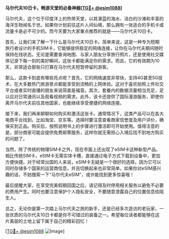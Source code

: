 **马尔代夫10日卡，畅游天堂的必备神器[[TG💪+ @esim1088](https://t.me/s/esim1088)]**

马尔代夫，这个位于印度洋上的热带天堂，以其湛蓝的海水、洁白的沙滩和丰富的海洋生物闻名于世。如果你计划前往这片人间仙境，那么拥有一张适合的手机卡或流量卡是必不可少的。而今天要为大家重点推荐的就是——马尔代夫10日卡。

首先，让我们来了解一下什么是马尔代夫10日卡。简单来说，这是一种专为短期旅行者设计的手机SIM卡，它能够提供稳定的网络连接，让你在马尔代夫期间随时保持在线状态。无论是需要查询地图、与家人朋友分享旅行照片，还是使用社交媒体记录下每一刻的美好瞬间，这张卡都能满足你的需求。而且，它的有效期为10天，非常适合那些只打算在马尔代夫短暂停留的游客。

那么，这款卡到底有哪些亮点呢？首先，它的网络速度非常快，支持4G甚至5G技术，在大多数热门旅游景点都能享受到流畅的上网体验。这对于喜欢拍照上传社交平台或者实时直播的朋友来说简直是福音。其次，套餐内的数据流量相当充足，足以应对日常通讯以及观看视频的需求。此外，该卡还提供了国际漫游服务，即使你离开马尔代夫前往其他国家，也能继续享受便捷的网络连接。

接下来，我们再来聊聊如何购买和激活这张卡。通常情况下，这类产品可以在各大电商平台找到，比如淘宝、京东等。选择时要注意查看商家信誉度及用户评价，确保买到正品。购买后，按照说明书上的步骤进行激活即可开始使用。值得注意的是，部分商家可能会提供免费邮寄服务，这样你就无需担心入境后找不到地方购买的问题了。

当然，除了传统的物理SIM卡之外，现在市面上还出现了eSIM卡这种新型产品。相比传统SIM卡，eSIM卡无需实体卡槽，直接通过电子方式下载到设备中，更加方便快捷。对于经常出国的人来说，eSIM卡无疑是一个很好的选择，因为它可以同时存储多个国家的运营商信息，并且切换起来也非常简单。如果你对eSIM感兴趣的话，不妨搜索一下“马尔代夫eSIM”，或许能找到更多惊喜哦！

最后提醒大家，在享受完美假期回国之后，请记得及时停用相关服务以避免不必要的费用产生。同时也要注意保护个人隐私安全，不要随意泄露自己的位置信息给陌生人。

总之，无论你是第一次踏上马尔代夫之旅的新手，还是已经多次造访的老玩家，一张优质的马尔代夫10日卡都是你不可错过的装备之一。希望每位读者都能够在这片美丽的土地上留下属于自己的精彩回忆！ 

[[TG💪+ @esim1088](https://t.me/s/esim1088) ![Image](https://i.postimg.cc/4NQfJmqS/Snipaste-2025-05-13-00-14-12.png)]
